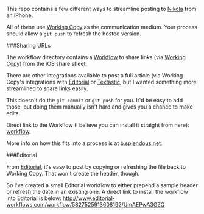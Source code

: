 This repo contains a few different ways to streamline posting to [Nikola](https://getnikola.com/blog/) from an iPhone. 

All of these use [Working Copy](https://workingcopyapp.com/) as the communication medium. Your process should allow a `git push` to refresh the hosted version.


###Sharing URLs

The workflow directory contains a [Workflow](https://workflow.is/) to share links (via [Working Copy](https://workingcopyapp.com/)) from the iOS share sheet.

There are other integrations available to post a full article (via Working Copy's integrations with [Editorial](http://omz-software.com/editorial/) or [Textastic](https://www.textasticapp.com/), but I wanted something more streamlined to share links easily. 

This doesn't do the `git commit` or `git push` for you. It'd be easy to add those, but doing them manually isn't hard and gives you a chance to make edits.  

Direct link to the Workflow (I believe you can install it straight from here): [workflow](https://workflow.is/workflows/6y.mxJM2j3CqBuLTcVqsuuFX).

More info on how this fits into a process is at [b.splendous.net](http://b.splendous.net/posts/wc-editorial-integration/). 


###Editorial

From [Editorial](http://omz-software.com/editorial/), it's easy to post by copying or refreshing the file back to Working Copy. That won't create the header, though. 

So I've created a small Editorial workflow to either prepend a sample header or refresh the date in an existing one. A direct link to install the workflow into Editorial is below:
http://www.editorial-workflows.com/workflow/5827525913608192/UmAEPwA3GZQ
